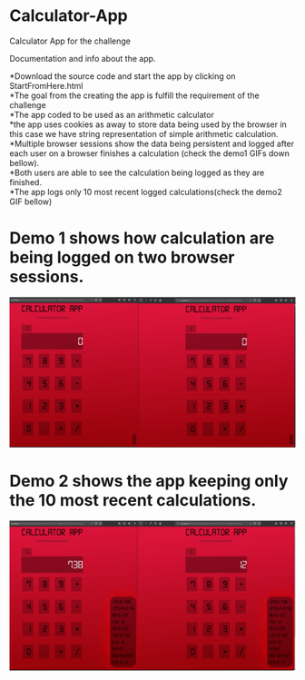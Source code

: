 # Calculator-App

Calculator App for the challenge<br>

Documentation and info about the app.

*Download the source code and start the app by clicking on StartFromHere.html<br >
*The goal from the creating the app is fulfill the requirement of the challenge <br >
*The app coded to be used as an arithmetic calculator <br>
*the app uses cookies as away to store data being used by the browser in this case we have string representation of simple arithmetic calculation.<br>
*Multiple browser sessions show the data being persistent and logged after each user on a browser finishes a calculation (check the demo1 GIFs down bellow).<br>
*Both users are able to  see the calculation being logged as they are finished.<br>
*The app logs only 10 most recent logged calculations(check the demo2 GIF bellow)<br>

# Demo 1 shows how calculation are being logged on two browser sessions.   

<img src=https://raw.githubusercontent.com/lazarAdam/Calculator-App/master/data/demo1.gif>

# Demo 2 shows the app keeping only the 10 most recent calculations.
<img src=https://raw.githubusercontent.com/lazarAdam/Calculator-App/master/data/demo2.gif>
